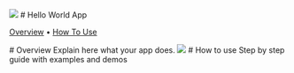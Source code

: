 <div align=“center” markdown>
<img src=“https://user-images.githubusercontent.com/12828725/182181033-d0d1a690-8388-472e-8862-e0cacbd4f082.png”/>
# Hello World App
<p align=“center”>
  <a href=“#Overview”>Overview</a> •
  <a href=“#How-to-use”>How To Use</a>
</p>
</div>
# Overview
Explain here what your app does.
<img src=“https://user-images.githubusercontent.com/119248312/205755949-c7582012-960b-4a4a-81f7-fb504b8d95d7.gif”/>
# How to use
Step by step guide with examples and demos
